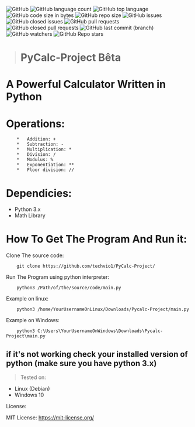 ![GitHub](https://img.shields.io/github/license/techvio1/Pycalc-Project)
![GitHub language count](https://img.shields.io/github/languages/count/techvio1/Pycalc-Project)
![GitHub top language](https://img.shields.io/github/languages/top/techvio1/Pycalc-Project)
![GitHub code size in bytes](https://img.shields.io/github/languages/code-size/techvio1/Pycalc-Project)
![GitHub repo size](https://img.shields.io/github/repo-size/techvio1/Pycalc-Project)
![GitHub issues](https://img.shields.io/github/issues/techvio1/Pycalc-Project?color=red)
![GitHub closed issues](https://img.shields.io/github/issues-closed/techvio1/Pycalc-Project)
![GitHub pull requests](https://img.shields.io/github/issues-pr/techvio1/Pycalc-Project?color=red)
![GitHub closed pull requests](https://img.shields.io/github/issues-pr-closed/techvio1/Pycalc-Project)
![GitHub last commit (branch)](https://img.shields.io/github/last-commit/techvio1/Pycalc-Project/CLI-Bêta)
![GitHub watchers](https://img.shields.io/github/watchers/techvio1/Pycalc-Project?style=social)
![GitHub Repo stars](https://img.shields.io/github/stars/techvio1/Pycalc-Project?style=social)

> # PyCalc-Project Bêta

# A Powerful Calculator Written in Python

# Operations:

        *   Addition: +
        *   Subtraction: -
        *   Multiplication: *
        *   Division: /   
        *   Modulus: %
        *   Exponentiation: **   
        *   Floor division: //   

# Dependicies: #
*   Python 3.x
*   Math Library

# How To Get The Program And Run it:


Clone The source code:

        git clone https://github.com/techvio1/PyCalc-Project/
        
Run The Program using python interpreter:

        python3 /Path/of/the/source/code/main.py

Example on linux:

        python3 /home/YourUsernameOnLinux/Downloads/Pycalc-Project/main.py
        
Example on Windows:

        python3 C:\Users\YourUsernameOnWindows\Downloads\Pycalc-Project\main.py

## if it's not working check your installed version of python (make sure you have python 3.x)

> Tested on:

*   Linux (Debian)
*   Windows 10

License:

MIT License: https://mit-license.org/
